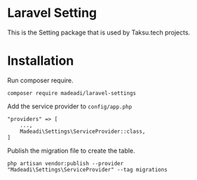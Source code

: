 # Laravel Setting

This is the Setting package that is used by Taksu.tech projects. 

# Installation

Run composer require.
```
composer require madeadi/laravel-settings
```

Add the service provider to `config/app.php`
```
"providers" => [
    ...,
    Madeadi\Settings\ServiceProvider::class,
]
```

Publish the migration file to create the table. 
```
php artisan vendor:publish --provider "Madeadi\Settings\ServiceProvider" --tag migrations
```

